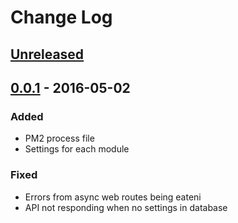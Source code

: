 # Change Log

## [Unreleased]

## [0.0.1] - 2016-05-02
### Added
- PM2 process file
- Settings for each module

### Fixed
- Errors from async web routes being eateni
- API not responding when no settings in database

[Unreleased]: https://github.com/michaelowens/xikbot/compare/v0.0.1...HEAD
[0.0.1]: https://github.com/michaelowens/xikbot/commits/v0.0.1

